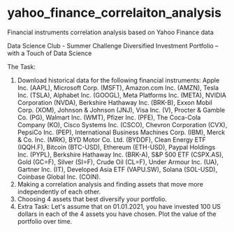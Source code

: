 # yahoo_finance_correlaiton_analysis
Financial instruments correlation analysis based on Yahoo Finance data

Data Science Club - Summer Challenge
Diversified Investment Portfolio – with a Touch of Data Science

The Task:
1. Download historical data for the following financial instruments:
   Apple Inc. (AAPL),
   Microsoft Corp. (MSFT),
   Amazon.com Inc. (AMZN),
   Tesla Inc. (TSLA),
   Alphabet Inc. (GOOGL),
   Meta Platforms Inc. (META),
   NVIDIA Corporation (NVDA),
   Berkshire Hathaway Inc. (BRK-B),
   Exxon Mobil Corp. (XOM),
   Johnson & Johnson (JNJ),
   Visa Inc. (V),
   Procter & Gamble Co. (PG),
   Walmart Inc. (WMT),
   Pfizer Inc. (PFE),
   The Coca-Cola Company (KO),
   Cisco Systems Inc. (CSCO),
   Chevron Corporation (CVX),
   PepsiCo Inc. (PEP),
   International Business Machines Corp. (IBM),
   Merck & Co. Inc. (MRK),
   BYD Motor Co. Ltd. (BYDDF),
   Clean Energy ETF (IQQH.F),
   Bitcoin (BTC-USD),
   Ethereum (ETH-USD),
   Paypal Holdings Inc. (PYPL),
   Berkshire Hathaway Inc. (BRK-A),
   S&P 500 ETF (CSPX.AS),
   Gold (GC=F),
   Silver (SI=F),
   Crude Oil (CL=F),
   Under Armour Inc. (UA),
   Gartner Inc. (IT),
   Developed Asia ETF (VAPU.SW),
   Solana (SOL-USD),
   Coinbase Global Inc. (COIN).
2. Making a correlation analysis and finding assets that move more independently of each other.
3. Choosing 4 assets that best diversify your portfolio.
4. Extra Task: Let's assume that on 01.01.2021, you have invested 100 US dollars in each of the 4 assets you have chosen. Plot the value of the portfolio over time.
